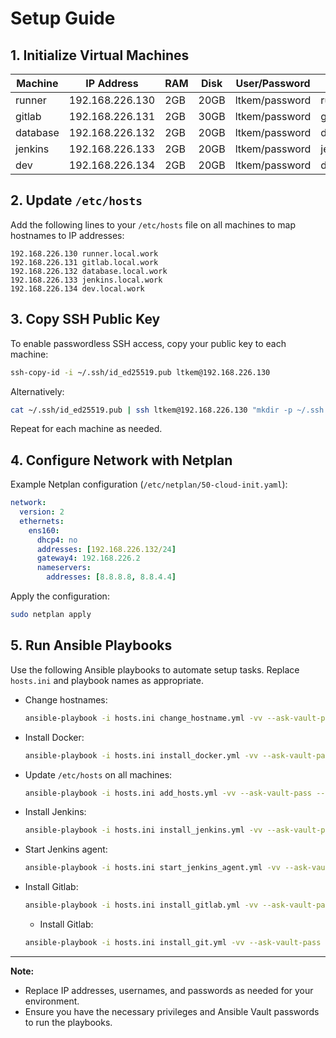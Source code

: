 # Setup Guide

## 1. Initialize Virtual Machines

| Machine   | IP Address        | RAM | Disk | User/Password   | Domain                |
|-----------|-------------------|-----|------|-----------------|-----------------------|
| runner    | 192.168.226.130   | 2GB | 20GB | ltkem/password  | runner.local.work     |
| gitlab    | 192.168.226.131   | 2GB | 30GB | ltkem/password  | gitlab.local.work     |
| database  | 192.168.226.132   | 2GB | 20GB | ltkem/password  | database.local.work   |
| jenkins   | 192.168.226.133   | 2GB | 20GB | ltkem/password  | jenkins.local.work    |
| dev       | 192.168.226.134   | 2GB | 20GB | ltkem/password  | dev.local.work        |

## 2. Update `/etc/hosts`

Add the following lines to your `/etc/hosts` file on all machines to map hostnames to IP addresses:

```text
192.168.226.130 runner.local.work
192.168.226.131 gitlab.local.work
192.168.226.132 database.local.work
192.168.226.133 jenkins.local.work
192.168.226.134 dev.local.work
```

## 3. Copy SSH Public Key

To enable passwordless SSH access, copy your public key to each machine:

```bash
ssh-copy-id -i ~/.ssh/id_ed25519.pub ltkem@192.168.226.130
```
Alternatively:
```bash
cat ~/.ssh/id_ed25519.pub | ssh ltkem@192.168.226.130 "mkdir -p ~/.ssh && cat >> ~/.ssh/authorized_keys"
```

Repeat for each machine as needed.

## 4. Configure Network with Netplan

Example Netplan configuration (`/etc/netplan/50-cloud-init.yaml`):

```yaml
network:
  version: 2
  ethernets:
    ens160:
      dhcp4: no
      addresses: [192.168.226.132/24]
      gateway4: 192.168.226.2
      nameservers:
        addresses: [8.8.8.8, 8.8.4.4]
```

Apply the configuration:

```bash
sudo netplan apply
```

## 5. Run Ansible Playbooks

Use the following Ansible playbooks to automate setup tasks. Replace `hosts.ini` and playbook names as appropriate.

- Change hostnames:
  ```bash
  ansible-playbook -i hosts.ini change_hostname.yml -vv --ask-vault-pass --ask-become-pass
  ```

- Install Docker:
  ```bash
  ansible-playbook -i hosts.ini install_docker.yml -vv --ask-vault-pass --ask-become-pass
  ```

- Update `/etc/hosts` on all machines:
  ```bash
  ansible-playbook -i hosts.ini add_hosts.yml -vv --ask-vault-pass --ask-become-pass
  ```

- Install Jenkins:
  ```bash
  ansible-playbook -i hosts.ini install_jenkins.yml -vv --ask-vault-pass --ask-become-pass
  ```

- Start Jenkins agent:
  ```bash
  ansible-playbook -i hosts.ini start_jenkins_agent.yml -vv --ask-vault-pass --ask-become-pass
  ```

- Install Gitlab:
  ```bash
  ansible-playbook -i hosts.ini install_gitlab.yml -vv --ask-vault-pass --ask-become-pass
  ```

  - Install Gitlab:
  ```bash
  ansible-playbook -i hosts.ini install_git.yml -vv --ask-vault-pass --ask-become-pass
  ```
---

**Note:**  
- Replace IP addresses, usernames, and passwords as needed for your environment.
- Ensure you have the necessary privileges and Ansible Vault passwords to run the playbooks.
